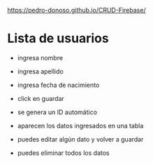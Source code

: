 https://pedro-donoso.github.io/CRUD-Firebase/

# Lista de usuarios

- ingresa nombre

- ingresa apellido

- ingresa fecha de nacimiento

- click en guardar

- se genera un ID automático

- aparecen los datos ingresados en una tabla

- puedes editar algún dato y volver a guardar

- puedes eliminar todos los datos


